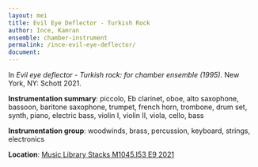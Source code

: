 ```yaml
---
layout: mei
title: Evil Eye Deflector - Turkish Rock
author: Ince, Kamran
ensemble: chamber-instrument 
permalink: /ince-evil-eye-deflector/
document: 
---
```


In *Evil eye deflector - Turkish rock: for chamber ensemble (1995).* New York, NY: Schott 2021.

**Instrumentation summary**: piccolo, Eb clarinet, oboe, alto saxophone, bassoon, baritone saxophone, trumpet, french horn, trombone, drum set, synth, piano, electric bass, violin I, violin II, viola, cello, bass

**Instrumentation group**: woodwinds, brass, percussion, keyboard, strings, electronics 

**Location**: <a href="https://tufts.primo.exlibrisgroup.com/permalink/01TUN_INST/1kc9gia/alma991018456864503851" target="_blank">Music Library Stacks M1045.I53 E9 2021</a>